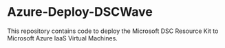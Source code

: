 Azure-Deploy-DSCWave
====================

This repository contains code to deploy the Microsoft DSC Resource Kit to Microsoft Azure IaaS Virtual Machines.

